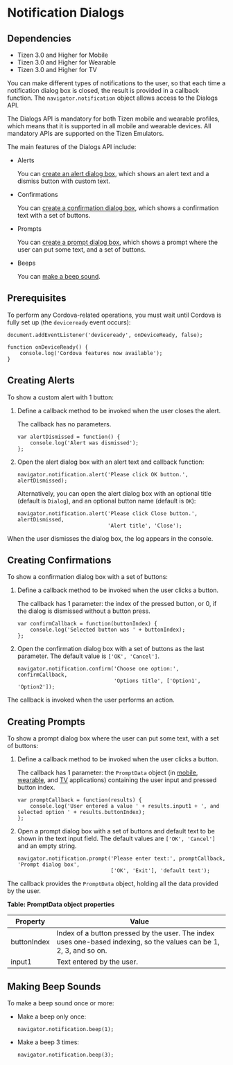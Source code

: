 # Notification Dialogs

## Dependencies

- Tizen 3.0 and Higher for Mobile
- Tizen 3.0 and Higher for Wearable
- Tizen 3.0 and Higher for TV

You can make different types of notifications to the user, so that each time a notification dialog box is closed, the result is provided in a callback function. The `navigator.notification` object allows access to the Dialogs API.

The Dialogs API is mandatory for both Tizen mobile and wearable profiles, which means that it is supported in all mobile and wearable devices. All mandatory APIs are supported on the Tizen Emulators.

The main features of the Dialogs API include:

- Alerts        

  You can [create an alert dialog box](./cordova/dialogs-w.md#alert), which shows an alert text and a dismiss button with custom text.

- Confirmations        

  You can [create a confirmation dialog box](./cordova/dialogs-w.md#confirm), which shows a confirmation text with a set of buttons.

- Prompts        

  You can [create a prompt dialog box](./cordova/dialogs-w.md#prompt), which shows a prompt where the user can put some text, and a set of buttons.

- Beeps        

  You can [make a beep sound](./cordova/dialogs-w.md#beep).

## Prerequisites

To perform any Cordova-related operations, you must wait until Cordova is fully set up (the `deviceready` event occurs):

```
document.addEventListener('deviceready', onDeviceReady, false);

function onDeviceReady() {
    console.log('Cordova features now available');
}
```

## Creating Alerts

To show a custom alert with 1 button:

1. Define a callback method to be invoked when the user closes the alert.

   The callback has no parameters.

   ```
   var alertDismissed = function() {
       console.log('Alert was dismissed');
   };
   ```

2. Open the alert dialog box with an alert text and callback function:

   ```
   navigator.notification.alert('Please click OK button.', alertDismissed);
   ```

   Alternatively, you can open the alert dialog box with an optional title (default is `Dialog`), and an optional button name (default is `OK`):

   ```
   navigator.notification.alert('Please click Close button.', alertDismissed,
                                'Alert title', 'Close');
   ```

When the user dismisses the dialog box, the log appears in the console.

## Creating Confirmations

To show a confirmation dialog box with a set of buttons:

1. Define a callback method to be invoked when the user clicks a button.

   The callback has 1 parameter: the index of the pressed button, or 0, if the dialog is dismissed without a button press.

   ```
   var confirmCallback = function(buttonIndex) {
       console.log('Selected button was ' + buttonIndex);
   };
   ```

2. Open the confirmation dialog box with a set of buttons as the last parameter. The default value is `['OK', 'Cancel']`.

   ```
   navigator.notification.confirm('Choose one option:', confirmCallback,
                                  'Options title', ['Option1', 'Option2']);
   ```

The callback is invoked when the user performs an action.

## Creating Prompts

To show a prompt dialog box where the user can put some text, with a set of buttons:

1. Define a callback method to be invoked when the user clicks a button.

   The callback has 1 parameter: the `PromptData` object (in [mobile](../../../../org.tizen.web.apireference/html/device_api/mobile/tizen/cordova/dialogs.html#PromptData), [wearable](../../../../org.tizen.web.apireference/html/device_api/wearable/tizen/cordova/dialogs.html#PromptData), and [TV](../../../../org.tizen.web.apireference/html/device_api/tv/tizen/cordova/dialogs.html#PromptData) applications) containing the user input and pressed button index.

   ```
   var promptCallback = function(results) {
       console.log('User entered a value ' + results.input1 + ', and selected option ' + results.buttonIndex);
   };
   ```

2. Open a prompt dialog box with a set of buttons and default text to be shown in the text input field. The default values are `['OK', 'Cancel']` and an empty string.

   ```
   navigator.notification.prompt('Please enter text:', promptCallback, 'Prompt dialog box',
                                 ['OK', 'Exit'], 'default text');
   ```

The callback provides the `PromptData` object, holding all the data provided by the user.

**Table: PromptData object properties**

| Property    | Value                                    |
| ----------- | ---------------------------------------- |
| buttonIndex | Index of a button pressed by the user. The index uses one-based indexing, so the values can be 1, 2, 3, and so on. |
| input1      | Text entered by the user.                |

## Making Beep Sounds

To make a beep sound once or more:

- Make a beep only once:

  ```
  navigator.notification.beep(1);
  ```

- Make a beep 3 times:

  ```
  navigator.notification.beep(3);
  ```